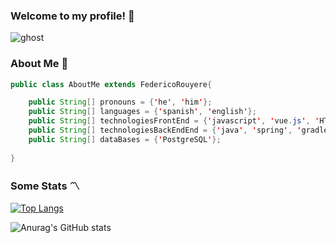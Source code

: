 ### Welcome to my profile! 👋
![ghost](https://user-images.githubusercontent.com/101667265/231874276-2217b0e9-c0d6-494d-8bb1-9327b3527667.gif)

### About Me 👻
```java
public class AboutMe extends FedericoRouyere{

    public String[] pronouns = {'he', 'him'};
    public String[] languages = {'spanish', 'english'};
    public String[] technologiesFrontEnd = {'javascript', 'vue.js', 'HTML', 'CSS', 'bootstrap'};
    public String[] technologiesBackEndEnd = {'java', 'spring', 'gradle'};
    public String[] dataBases = {'PostgreSQL'};
    
}
```
### Some Stats 〽

[![Top Langs](https://github-readme-stats.vercel.app/api/top-langs/?username=FedeCasper&layout=compact&theme=midnight-purple)](https://github.com/anuraghazra/github-readme-stats)

![Anurag's GitHub stats](https://github-readme-stats.vercel.app/api?username=FedeCasper&show_icons=true&theme=midnight-purple )

<!--
**FedeCasper/FedeCasper** is a ✨ _special_ ✨ repository because its `README.md` (this file) appears on your GitHub profile.

Here are some ideas to get you started:

- 🔭 I’m currently working on ...
- 🌱 I’m currently learning ...
- 👯 I’m looking to collaborate on ...
- 🤔 I’m looking for help with ...
- 💬 Ask me about ...
- 📫 How to reach me: ...
- 😄 Pronouns: ...
- ⚡ Fun fact: ...
-->

